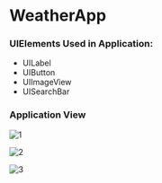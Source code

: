 # WeatherApp

### UIElements Used in Application:

* UILabel
* UIButton
* UIImageView
* UISearchBar

### Application View

![1](https://user-images.githubusercontent.com/66861727/125763944-653255bd-992f-4604-933e-3a6f01eb652b.PNG)

![2](https://user-images.githubusercontent.com/66861727/125763955-ffc8a06e-b044-4228-a88e-67faa631eb45.PNG)

![3](https://user-images.githubusercontent.com/66861727/125763958-7fbd4c89-3dc6-4e8f-83f8-4a904bacda11.PNG)

